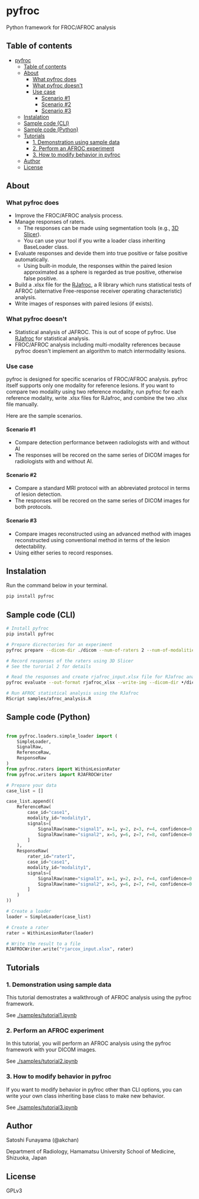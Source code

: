 # pyfroc

Python framework for FROC/AFROC analysis

## Table of contents

- [pyfroc](#pyfroc)
  - [Table of contents](#table-of-contents)
  - [About](#about)
    - [What pyfroc does](#what-pyfroc-does)
    - [What pyfroc doesn't](#what-pyfroc-doesnt)
    - [Use case](#use-case)
      - [Scenario #1](#scenario-1)
      - [Scenario #2](#scenario-2)
      - [Scenario #3](#scenario-3)
  - [Instalation](#instalation)
  - [Sample code (CLI)](#sample-code-cli)
  - [Sample code (Python)](#sample-code-python)
  - [Tutorials](#tutorials)
    - [1. Demonstration using sample data](#1-demonstration-using-sample-data)
    - [2. Perform an AFROC experiment](#2-perform-an-afroc-experiment)
    - [3. How to modify behavior in pyfroc](#3-how-to-modify-behavior-in-pyfroc)
  - [Author](#author)
  - [License](#license)

## About

### What pyfroc does

- Improve the FROC/AFROC analysis process.
- Manage responses of raters.
  - The responses can be made using segmentation tools (e.g., [3D Slicer](https://www.slicer.org/)).
  - You can use your tool if you write a loader class inheriting BaseLoader class.
- Evaluate responses and devide them into true positive or false positive automatically.
  - Using built-in module, the responses within the paired lesion approximated as a sphere is regarded as true positive, otherwise false positive.
- Build a .xlsx file for the [RJafroc](https://github.com/dpc10ster/RJafroc), a R library which runs statistical tests of AFROC (alternative Free-response receiver operating characteristic) analysis.
- Write images of responses with paired lesions (if exists).

### What pyfroc doesn't

- Statistical analysis of JAFROC. This is out of scope of pyfroc. Use [RJafroc](https://github.com/dpc10ster/RJafroc) for statistical analysis.
- FROC/AFROC analysis including multi-modality references because pyfroc doesn't implement an algorithm to match intermodality lesions.

### Use case

pyfroc is designed for specific scenarios of FROC/AFROC analysis. pyfroc itself supports only one modality for reference lesions. If you want to compare two modality using two reference modality, run pyfroc for each reference modality, write .xlsx files for RJafroc, and combine the two .xlsx file manually.

Here are the sample scenarios.

#### Scenario #1

- Compare detection performance between radiologists with and without AI
- The responses will be recored on the same series of DICOM images for radiologists with and without AI.

#### Scenario #2

- Compare a standard MRI protocol with an abbreviated protocol in terms of lesion detection.
- The responses will be recored on the same series of DICOM images for both protocols.

#### Scenario #3

- Compare images reconstructed using an advanced method with images reconstructed using conventional method in terms of the lesion detectability.
- Using either series to record responses.

## Instalation

Run the command below in your terminal.

```bash
pip install pyfroc
```

## Sample code (CLI)

```bash
# Install pyfroc
pip install pyfroc

# Prepare dicrectories for an experiment
pyfroc prepare --dicom-dir ./dicom --num-of-raters 2 --num-of-modalities 2

# Record responses of the raters using 3D Slicer
# See the turorial 2 for details

# Read the responses and create rjafroc_input.xlsx file for RJafroc analysis
pyfroc evaluate --out-format rjafroc_xlsx --write-img --dicom-dir •/dicom

# Run AFROC statistical analysis using the RJafroc
RScript samples/afroc_analysis.R
```

## Sample code (Python)

```python

from pyfroc.loaders.simple_loader import (
    SimpleLoader,
    SignalRaw,
    ReferenceRaw,
    ResponseRaw
)
from pyfroc.raters import WithinLesionRater
from pyfroc.writers import RJAFROCWriter

# Prepare your data
case_list = []

case_list.append((
    ReferenceRaw(
        case_id="case1",
        modality_id="modality1",
        signals=[
            SignalRaw(name="signal1", x=1, y=2, z=3, r=4, confidence=0.5),
            SignalRaw(name="signal2", x=5, y=6, z=7, r=8, confidence=0.6),
        ]
    ),
    ResponseRaw(
        rater_id="rater1",
        case_id="case1",
        modality_id="modality1",
        signals=[
            SignalRaw(name="signal1", x=1, y=2, z=3, r=4, confidence=0.5),
            SignalRaw(name="signal2", x=5, y=6, z=7, r=8, confidence=0.6),
        ]
    )
))

# Create a loader
loader = SimpleLoader(case_list)

# Create a rater
rater = WithinLesionRater(loader)

# Write the result to a file
RJAFROCWriter.write("rjarcox_input.xlsx", rater)

```

## Tutorials

### 1. Demonstration using sample data

This tutorial demostrates a walkthrough of AFROC analysis using the pyfroc framework.

See [./samples/tutorial1.ipynb](./samples/tutorial1.ipynb)

### 2. Perform an AFROC experiment

In this tutorial, you will perform an AFROC analysis using the pyfroc framework with your DICOM images.

See [./samples/tutorial2.ipynb](./samples/tutorial2.ipynb)

### 3. How to modify behavior in pyfroc

If you want to modify behavior in pyfroc other than CLI options, you can write your own class inheriting base class to make new behavior.

See [./samples/tutorial3.ipynb](./samples/tutorial3.ipynb)

## Author

Satoshi Funayama (@akchan)

Department of Radiology, Hamamatsu University School of Medicine, Shizuoka, Japan

## License

GPLv3
